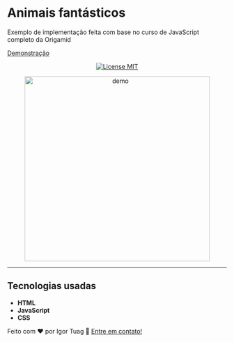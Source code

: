 # Animais fantásticos

Exemplo de implementação feita com base no curso de JavaScript completo da Origamid

[Demonstração](https://igortuag.github.io/animais-fantasticos/)

<p align="center">
  <a href="https://opensource.org/licenses/MIT">
    <img src="https://img.shields.io/badge/License-MIT-blue.svg" alt="License MIT">
  </a>
</p>

<div>
  <p align="center">
  <img src="./.github/demo.gif" alt="demo" height="425">
   </p>
</div>

<hr />

## Tecnologias usadas

- **HTML**
- **JavaScript** 
- **CSS** 

Feito com ❤️ por Igor Tuag 👋 [Entre em contato!](https://www.linkedin.com/in/igortuag/)
